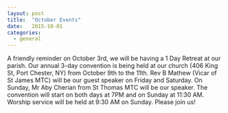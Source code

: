 ```yaml
---
layout: post
title:  "October Events"
date:   2015-10-01
categories: 
  - general
---
```


A friendly reminder on October 3rd, we will be having a 1 Day Retreat at our parish.  Our annual 3-day convention is being held at our church (406 King St, Port Chester, NY) from October 9th to the 11th.  Rev B Mathew (Vicar of St James MTC) will be our guest speaker on Friday and Saturday.  On Sunday, Mr Aby Cherian from St Thomas MTC will be our speaker.  The convention will start on both days at 7PM and on Sunday at 11:30 AM.  Worship service will be held at 9:30 AM on Sunday.  Please join us!